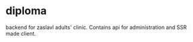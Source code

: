 # diploma

backend for zaslavl adults' clinic. Contains api for administration and SSR made client. 
